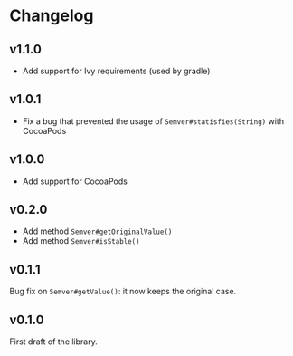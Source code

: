 # Changelog

## v1.1.0

* Add support for Ivy requirements (used by gradle)

## v1.0.1

* Fix a bug that prevented the usage of `Semver#statisfies(String)` with CocoaPods

## v1.0.0

* Add support for CocoaPods

## v0.2.0

* Add method `Semver#getOriginalValue()`
* Add method `Semver#isStable()`

## v0.1.1

Bug fix on `Semver#getValue()`: it now keeps the original case.

## v0.1.0

First draft of the library.
